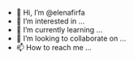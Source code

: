 - 👋 Hi, I’m @elenafirfa
- 👀 I’m interested in ...
- 🌱 I’m currently learning ...
- 💞️ I’m looking to collaborate on ...
- 📫 How to reach me ...

<!---
elenafirfa/elenafirfa is a ✨ special ✨ repository because its `README.md` (this file) appears on your GitHub profile.
You can click the Preview link to take a look at your changes.
--->
